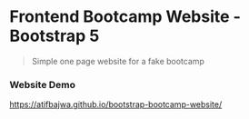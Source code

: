 # Frontend Bootcamp Website - Bootstrap 5

> Simple one page website for a fake bootcamp

### Website Demo
https://atifbajwa.github.io/bootstrap-bootcamp-website/
